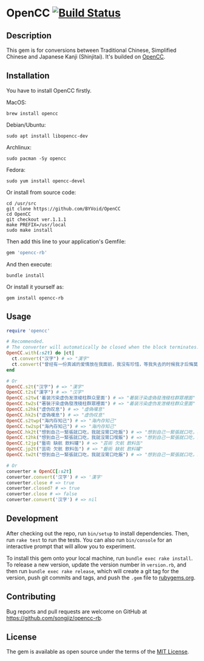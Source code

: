 # OpenCC [![Build Status](https://travis-ci.org/songjiz/opencc-rb.svg?branch=master)](https://travis-ci.org/songjiz/opencc-rb)

## Description

This gem is for conversions between Traditional Chinese, Simplified Chinese and Japanese Kanji (Shinjitai). It's builded on [OpenCC](https://github.com/BYVoid/OpenCC).

## Installation

You have to install OpenCC firstly.

MacOS:

```shell
brew install opencc
```

Debian/Ubuntu:

```shell
sudo apt install libopencc-dev
```
Archlinux:

```shell
sudo pacman -Sy opencc
```

Fedora:

```shell
sudo yum install opencc-devel
```

Or install from source code:

```shell
cd /usr/src
git clone https://github.com/BYVoid/OpenCC
cd OpenCC
git checkout ver.1.1.1
make PREFIX=/usr/local
sudo make install
```

Then add this line to your application's Gemfile:

```ruby
gem 'opencc-rb'
```

And then execute:

```shell
bundle install
```

Or install it yourself as:

```shell
gem install opencc-rb
```

## Usage

```ruby
require 'opencc'

# Recommended.
# The converter will automatically be closed when the block terminates.
OpenCC.with(:s2t) do |ct|
  ct.convert("汉字") # => "漢字"
  ct.convert("曾经有一份真诚的爱情放在我面前，我没有珍惜，等我失去的时候我才后悔莫及。人事间最痛苦的事莫过于此。如果上天能够给我一个再来一次得机会，我会对那个女孩子说三个字，我爱你。如果非要在这份爱上加个期限，我希望是，一万年。") # => "曾經有一份真誠的愛情放在我面前，我沒有珍惜，等我失去的時候我才後悔莫及。人事間最痛苦的事莫過於此。如果上天能夠給我一個再來一次得機會，我會對那個女孩子說三個字，我愛你。如果非要在這份愛上加個期限，我希望是，一萬年。"
end

# Or
OpenCC.s2t("汉字") # => "漢字"
OpenCC.t2s("漢字") # => "汉字"
OpenCC.s2tw('着装污染虚伪发泄棱柱群众里面') # => "著裝汙染虛偽發洩稜柱群眾裡面"
OpenCC.tw2s("著裝汙染虛偽發洩稜柱群眾裡面") # => "着装污染虚伪发泄棱柱群众里面"
OpenCC.s2hk("虚伪叹息") # => "虛偽嘆息"
OpenCC.hk2s("虛偽嘆息") # => "虚伪叹息"
OpenCC.s2twp("海内存知己") # => "海內存知己"
OpenCC.tw2sp("海內存知己") # => "海内存知己"
OpenCC.hk2t("想到自己一緊張就口吃，我就沒胃口吃飯") # => "想到自己一緊張就口吃，我就沒胃口喫飯"
OpenCC.t2hk("想到自己一緊張就口吃，我就沒胃口喫飯") # => "想到自己一緊張就口吃，我就沒胃口吃飯"
OpenCC.t2jp("藝術 缺航 飲料罐") # => "芸術 欠航 飲料缶"
OpenCC.jp2t("芸術 欠航 飲料缶") # => "藝術 缺航 飲料罐"
OpenCC.tw2t("想到自己一緊張就口吃，我就沒胃口吃飯") # => "想到自己一緊張就口吃，我就沒胃口喫飯"

# Or
converter = OpenCC[:s2t]
converter.convert('汉字') # => '漢字'
converter.close # => true
converter.closed? # => true
converter.close # => false
converter.convert('汉字') # => nil
```

## Development

After checking out the repo, run `bin/setup` to install dependencies. Then, run `rake test` to run the tests. You can also run `bin/console` for an interactive prompt that will allow you to experiment.

To install this gem onto your local machine, run `bundle exec rake install`. To release a new version, update the version number in `version.rb`, and then run `bundle exec rake release`, which will create a git tag for the version, push git commits and tags, and push the `.gem` file to [rubygems.org](https://rubygems.org).

## Contributing

Bug reports and pull requests are welcome on GitHub at https://github.com/songjiz/opencc-rb.


## License

The gem is available as open source under the terms of the [MIT License](https://opensource.org/licenses/MIT).
